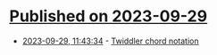 # [Published on 2023-09-29](index.md)

* [2023-09-29, 11:43:34](https://lobste.rs/s/8zqsoy/twiddler_chord_notation) - [Twiddler chord notation](https://twiddler.tekgear.com/doc/doku.php?id=chordnotation)
